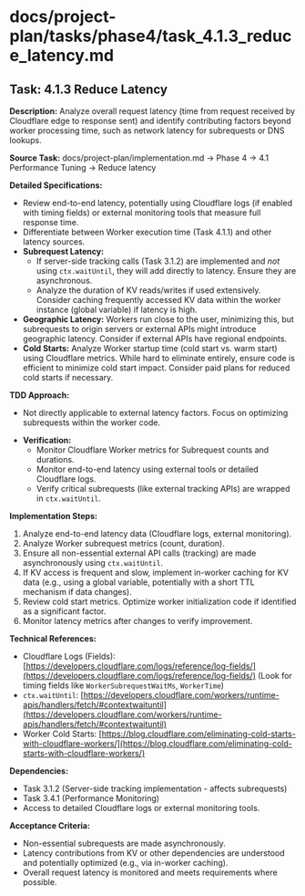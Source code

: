 # docs/project-plan/tasks/phase4/task_4.1.3_reduce_latency.md

## Task: 4.1.3 Reduce Latency

**Description:**
Analyze overall request latency (time from request received by Cloudflare edge to response sent) and identify contributing factors beyond worker processing time, such as network latency for subrequests or DNS lookups.

**Source Task:**
docs/project-plan/implementation.md -> Phase 4 -> 4.1 Performance Tuning -> Reduce latency

**Detailed Specifications:**
- Review end-to-end latency, potentially using Cloudflare logs (if enabled with timing fields) or external monitoring tools that measure full response time.
- Differentiate between Worker execution time (Task 4.1.1) and other latency sources.
- **Subrequest Latency:**
    - If server-side tracking calls (Task 3.1.2) are implemented and *not* using `ctx.waitUntil`, they will add directly to latency. Ensure they are asynchronous.
    - Analyze the duration of KV reads/writes if used extensively. Consider caching frequently accessed KV data within the worker instance (global variable) if latency is high.
- **Geographic Latency:** Workers run close to the user, minimizing this, but subrequests to origin servers or external APIs might introduce geographic latency. Consider if external APIs have regional endpoints.
- **Cold Starts:** Analyze Worker startup time (cold start vs. warm start) using Cloudflare metrics. While hard to eliminate entirely, ensure code is efficient to minimize cold start impact. Consider paid plans for reduced cold starts if necessary.

**TDD Approach:**
- Not directly applicable to external latency factors. Focus on optimizing subrequests within the worker code.
*   **Verification:**
    *   Monitor Cloudflare Worker metrics for Subrequest counts and durations.
    *   Monitor end-to-end latency using external tools or detailed Cloudflare logs.
    *   Verify critical subrequests (like external tracking APIs) are wrapped in `ctx.waitUntil`.

**Implementation Steps:**
1.  Analyze end-to-end latency data (Cloudflare logs, external monitoring).
2.  Analyze Worker subrequest metrics (count, duration).
3.  Ensure all non-essential external API calls (tracking) are made asynchronously using `ctx.waitUntil`.
4.  If KV access is frequent and slow, implement in-worker caching for KV data (e.g., using a global variable, potentially with a short TTL mechanism if data changes).
5.  Review cold start metrics. Optimize worker initialization code if identified as a significant factor.
6.  Monitor latency metrics after changes to verify improvement.

**Technical References:**
- Cloudflare Logs (Fields): [https://developers.cloudflare.com/logs/reference/log-fields/](https://developers.cloudflare.com/logs/reference/log-fields/) (Look for timing fields like `WorkerSubrequestWaitMs`, `WorkerTime`)
- `ctx.waitUntil`: [https://developers.cloudflare.com/workers/runtime-apis/handlers/fetch/#contextwaituntil](https://developers.cloudflare.com/workers/runtime-apis/handlers/fetch/#contextwaituntil)
- Worker Cold Starts: [https://blog.cloudflare.com/eliminating-cold-starts-with-cloudflare-workers/](https://blog.cloudflare.com/eliminating-cold-starts-with-cloudflare-workers/)

**Dependencies:**
- Task 3.1.2 (Server-side tracking implementation - affects subrequests)
- Task 3.4.1 (Performance Monitoring)
- Access to detailed Cloudflare logs or external monitoring tools.

**Acceptance Criteria:**
- Non-essential subrequests are made asynchronously.
- Latency contributions from KV or other dependencies are understood and potentially optimized (e.g., via in-worker caching).
- Overall request latency is monitored and meets requirements where possible. 